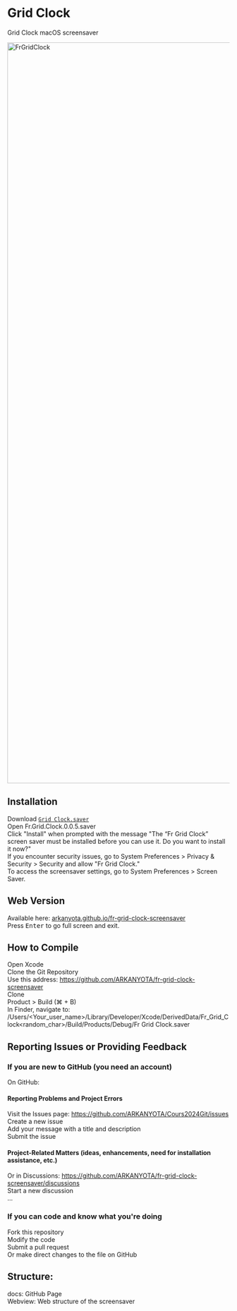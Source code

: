 # Grid Clock  
Grid Clock macOS screensaver  
  
<img width="1680" alt="FrGridClock" src="https://github.com/ARKANYOTA/fr-grid-clock-screensaver/assets/38374187/b17b836b-5045-490e-a7f0-afb131aea1a8">  
  
## Installation  
Download [`Grid Clock.saver`](https://github.com/ARKANYOTA/fr-grid-clock-screensaver/releases/download/release/Fr.Grid.Clock.0.0.5.saver.zip)  
Open Fr.Grid.Clock.0.0.5.saver  
Click "Install" when prompted with the message "The “Fr Grid Clock” screen saver must be installed before you can use it. Do you want to install it now?"  
If you encounter security issues, go to System Preferences > Privacy & Security > Security and allow "Fr Grid Clock."  
To access the screensaver settings, go to System Preferences > Screen Saver.  
  
## Web Version  
Available here: [arkanyota.github.io/fr-grid-clock-screensaver](https://arkanyota.github.io/fr-grid-clock-screensaver/)  
Press <kbd>Enter</kbd> to go full screen and exit.  
  
## How to Compile  
Open Xcode  
Clone the Git Repository  
Use this address: https://github.com/ARKANYOTA/fr-grid-clock-screensaver  
Clone  
Product > Build (⌘ + B)  
In Finder, navigate to: /Users/<Your_user_name>/Library/Developer/Xcode/DerivedData/Fr_Grid_Clock<random_char>/Build/Products/Debug/Fr Grid Clock.saver  
  
## Reporting Issues or Providing Feedback  
### If you are new to GitHub (you need an account)  
On GitHub:  
#### Reporting Problems and Project Errors  
Visit the Issues page: https://github.com/ARKANYOTA/Cours2024Git/issues  
Create a new issue  
Add your message with a title and description  
Submit the issue  
  
#### Project-Related Matters (ideas, enhancements, need for installation assistance, etc.)  
Or in Discussions: https://github.com/ARKANYOTA/fr-grid-clock-screensaver/discussions  
Start a new discussion  
...  
  
### If you can code and know what you're doing  
Fork this repository  
Modify the code  
Submit a pull request  
Or make direct changes to the file on GitHub  
  
## Structure:  
docs: GitHub Page  
Webview: Web structure of the screensaver  
  
